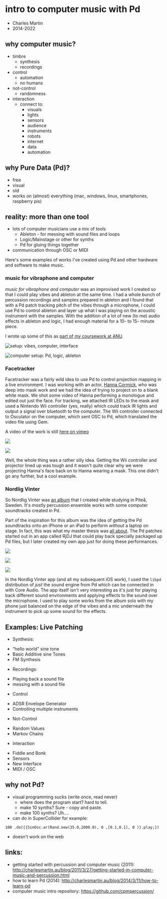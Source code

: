 # intro to computer music with Pd

- Charles Martin
- 2014-2022

## why computer music?

- timbre
  - synthesis
  - recordings
- control
  - automation
  - no humans
- not-control
  - randomness
- interaction
  - connect to:
    - visuals
    - lights
    - sensors
    - audience
    - instruments
    - robots
    - internet
    - data
    - automation

## why Pure Data (Pd)?

- free
- visual
- old
- works on (almost) everything (mac, windows, linux, smartphones, raspberry pis)

## reality: more than one tool

- lots of computer musicians use a mix of tools
    - Ableton - for messing with sound files and loops
    - Logic/Mainstage or other for synths
    - Pd for gluing things together
- communication through OSC or MIDI

Here's some examples of works I've created using Pd and other hardware and
software to make music.

### music for vibraphone and computer

_music for vibraphone and computer_ was an improvised work I created so that I
could play vibes and ableton at the same time. I had a whole bunch of
percussion recordings and samples prepared in ableton and I found that with a
Pd patch tracking pitch of the vibes through a microphone, I could use Pd to
control ableton and layer up what I was playing on the acoustic instrument with
the samples. With the addition of a lot of new (to me) audio effects in ableton
and logic, I had enough material for a 10- to 15- minute piece.

I wrote up some of this as [part of my coursework at ANU](https://doi.org/10.25911/5d70f15d14cc2).

![setup: vibes, computer, interface](media/vibes-computer-setup.jpg)

![computer setup: Pd, logic, ableton](media/vibes-computer-screen.png)

### Facetracker

Facetracker was a fairly wild idea to use Pd to control projection mapping in a
live environment. I was working with an actor, [Hanna
Cormick](https://www.hannacormick.com), who was deep into mask work and we had
the idea of trying to project on to a blank white mask. We shot some video of
Hanna performing a monologue and edited out just the face. For tracking, we
attached IR LEDs to the mask and used a Nintendo Wii controller (yes, really)
which could track IR lights and output a signal over bluetooth to the computer.
The Wii controller connected to Osculator on the computer, which sent OSC to
Pd, which translated the video file using Gem.

A video of the work is still [here on vimeo](https://vimeo.com/8325409)

![](media/facetracker-mask.jpg)

![](media/facetracker-setup.jpg)

Well, the whole thing was a rather silly idea. Getting the Wii controller and projector lined up was tough and it wasn't quite clear why we were projecting Hanna's face back on to Hanna wearing a mask. This one didn't go any further, but a cool example.

### Nordlig Vinter

So Nordlig Vinter was [an album](https://charlesmartin.au/nordlig-vinter/) that
I created while studying in Piteå, Sweden. It's mostly percussion ensemble
works with some computer soundtracks created in Pd.

Part of the inspiration for this album was the idea of getting the Pd
soundtracks onto an iPhone or an iPad to perform _without_ a laptop on stage.
In fact, this was what my master thesis was [all
about](https://hdl.handle.net/2027/spo.bbp2372.2013.073). The Pd patches
started out in an app called RjDJ that could play back specially packaged up Pd
files, but I later created my own app just for doing these performances.

![](media/nordligvinter-app.jpg)

![](media/nordlig-vinter-pd.png)

![](media/nordligvinter-setup.jpg)

In the Nordlig Vinter app (and all my subsequent iOS work), I used the `libpd`
distribution of _just_ the sound engine from Pd which can be connected in with
Core Audio. The app itself isn't very interesting as it's just for playing back
different sound environments and applying effects to the sound over the
microphone. I used to play some works from the album solo with my phone just
balanced on the edge of the vibes and a mic underneath the instrument to pick
up some sound for the effects.

## Examples: Live Patching

- Synthesis:
+ “hello world” sine tone
+ Basic Additive sine Tones
+ FM Synthesis
- Recordings:
+ Playing back a sound file
+ messing with a sound file
- Control
+ ADSR Envelope Generator
+ Controlling multiple instruments
- Not-Control
+ Random Values
+ Markov Chains
- Interaction
+ Fiddle and Bonk
+ Sensors
+ New Interface
+ MIDI / OSC


## why not Pd?

- visual programming sucks (write once, read never)
    - where does the program start? hard to tell.
    - make 10 synths? Sure - copy and paste.
    - make 100 synths? Uh....
- can do in SuperCollider for example:

```
100 .do({{SinOsc.ar(Rand.new(35.0,2000.0), 0 ,[0.1,0.1], 0 )}.play;})
```

- doesn't work on the web

## links:

- getting started with percussion and computer music (2011): <http://charlesmartin.au/blog/2011/3/27/getting-started-in-computer-music-and-percussion.html>
- how to learn Pd (2014): <http://charlesmartin.au/blog/2014/3/11/how-to-learn-pd>
- computer music intro repository: <https://github.com/cpmpercussion/>

